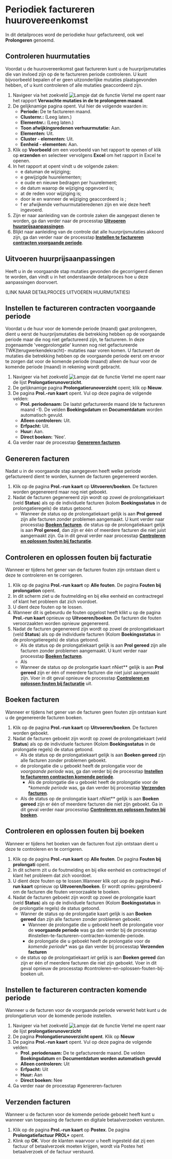 # Periodiek factureren huurovereenkomst

In dit detailproces word de periodieke huur gefactureerd, ook wel **Prolongeren** genoemd.


## Controleren huurmutaties

Voordat u de huurovereenkomst gaat factureren kunt u de huurprijsmutaties die van invloed zijn op de te factureren periode controleren. U kunt bijvoorbeeld bepalen of er geen uitzonderlijke mutaties plaatsgevonden hebben, of u kunt controleren of alle mutaties geaccordeerd zijn.

1. Navigeer via het zoekveld ![Lampje dat de functie Vertel me opent](https://docs.microsoft.com/nl-NL/dynamics365/business-central/media/ui-search/search_small.png "Vertel me wat u wilt doen") naar het rapport **Verwachte mutaties in de te prolongeren maand**. 
2. De gelijknamige pagina opent. Vul hier de volgende waarden in:
	* **Periode:** De te factureren maand.
	* **Clusternr.:** (Leeg laten.)
	* **Elementnr.:** (Leeg laten.)
	* **Toon afwijkingsredenen verhuurmutatie:** Aan.
	* **Elementen:** Uit.
	* **Cluster - elementen:** Uit.
	* **Eenheid - elementen:** Aan.
3. Klik op **Voorbeeld** om een voorbeeld van het rapport te openen of klik op **erzenden** en selecteer vervolgens **Excel** om het rapport in Excel te openen.
4. In het rapport at opent vindt u de volgende zaken:
	* e datuman de wijziging;
	* e gewijzigde huurelementen;
	* e oude en nieuwe bedragen per huurelement;
	* de datum waarop de wijziging opgevoerd is;
	* at de reden voor wijziging is;
	* door ie en wanneer de wijziging geaccordeerd is ;
	* f er afwijkende verhuurmutatieredenen zijn en wie deze heeft ingevoerd.
5. Zijn er naar aanleiding van de controle zaken die aangepast dienen te worden, ga dan verder naar de processtap **[Uitvoeren huurprijsaanpassingen](#uitvoeren-huurprijsaanpassingen)**.
6. Blijkt naar aanleiding van de controle dat alle huurprijsmutaties akkoord zijn, ga dan verder naar de processtap **[Instellen te factureren contracten voorgaande periode](#instellen-te-factureren-contracten-voorgaande-periode)**.

## Uitvoeren huurprijsaanpassingen

Heeft u in de voorgaande stap mutaties gevonden die gecorrigeerd dienen te worden, dan vindt u in het onderstaande detailproces hoe u deze aanpassingen doorvoert.

(LINK NAAR DETAILPROCES UITVOEREN HUURMUTATIES)

## Instellen te factureren contracten voorgaande periode

Voordat u de huur voor de komende periode (maand) gaat prolongeren, dient u eerst de huurprijsmutaties die betrekking hebben op de voorgaande periode maar die nog niet gefactureerd zijn, te factureren.  In deze zogenaamde 'veegprolongatie' kunnen nog niet gefactureerde TWK(terugwerkendekracht)- mutaties naar voren komen. U  factureert de mutaties die betrekking hebben op de voorgaande periode eerst om ervoor te zorgen dat voor de komende periode (maand) alleen de huur voor de komende periode (maand) in rekening wordt gebracht. 

1. Navigeer via het zoekveld ![Lampje dat de functie Vertel me opent](https://docs.microsoft.com/nl-NL/dynamics365/business-central/media/ui-search/search_small.png "Vertel me wat u wilt doen") naar de lijst **Prolongatierunoverzicht**.
2. De gelijknamige pagina **Prolongatierunoverzicht** opent; klik op **Nieuw**.
3. De pagina **Prol.-run kaart** opent. Vul op deze pagina de volgende velden:
	* **Prol. periodenaam:** De laatst gefactureerde maand (de te factureren maand -1). De velden **Boekingsdatum** en **Documentdatum** worden automatisch gevuld.
	* **Alleen controleren:** Uit.
	* **Erfpacht:** Uit.
	* **Huur:** Aan.
	* **Direct boeken:** 'Nee'.
4. Ga verder naar de processtap **[Genereren facturen](#genereren-facturen)**.

## Genereren facturen

Nadat u in de voorgaande stap aangegeven heeft welke periode gefactureerd dient te worden, kunnen de facturen gegenereerd worden. 

1. Klik op de pagina **Prol.-run kaart** op **Uitvoeren/boeken**. De facturen worden gegenereerd maar nog niet geboekt. 
2. Nadat de facturen gegenereerd zijn wordt op zowel de prolongatiekaart (veld **Status**) als op de individuele facturen (kolom **Boekingsstatus** in de prolongatieregels) de status getoond. 
	* Wanneer de status op de prolongatiekaart gelijk is aan **Prol gereed** zijn alle facturen zonder problemen aangemaakt. U kunt verder naar processtap **[Boeken facturen](#boeken-facturen)**. de status op de prolongatiekaart gelijk is aan **Prol gereed**, dan zijn er één of meerdere facturen die niet juist aangemaakt zijn. Ga in dit geval verder naar processtap **[Controleren en oplossen fouten bij facturatie](#controleren-en-oplossen-fouten-bij-facturatie)**.

## Controleren en oplossen fouten bij facturatie

Wanneer er tijdens het gener van de facturen fouten zijn ontstaan dient u deze te controleren en te corrigeren. 

1. Klik op de pagina **Prol.-run kaart** op **Alle fouten**. De pagina **Fouten bij prolongation** opent. 
2. In dit scherm ziet u de foutmelding en bij elke eenheid en contractregel of klant het probleem dat zich voordoet. 
3. U dient deze fouten op te lossen. 
4. Wanneer dit is gebeurdu de fouten opgelost heeft klikt u op de pagina **Prol.-run kaart** opnieuw op **Uitvoeren/boeken**. De facturen die fouten veroorzaakten worden opnieuw gegenereerd.
5. Nadat de facturen gegenereerd zijn wordt op zowel de prolongatiekaart (veld **Status**) als op de individuele facturen (Kolom **Boekingsstatus** in de prolongatieregels) de status getoond. 
	* Als de status op de prolongatiekaart gelijk is aan **Prol gereed** zijn alle facturen zonder problemen aangemaakt. U kunt verder naar processtap **[Boeken facturen](#boeken-facturen)**.
	* Als
	* Wanneer de status op de prolongatie kaart *n*Niet** gelijk is aan **Prol gereed** zijn er één of meerdere facturen die niet juist aangemaakt zijn. Voer in dit geval opnieuw de processtap **[Controleren en oplossen fouten bij facturatie](#controleren-en-oplossen-fouten-bij-facturatie)** uit. 

## Boeken facturen

Wanneer er tijdens het gener van de facturen geen fouten zijn ontstaan kunt u de gegenereerde facturen boeken.  

1. Klik op de pagina **Prol.-run kaart** op **Uitvoeren/boeken**. De facturen worden geboekt. 
2. Nadat de facturen geboekt zijn wordt op zowel de prolongatiekaart (veld **Status**) als op de individuele facturen (Kolom **Boekingsstatus** in de prolongatie regels) de status getoond. 
	* Als de status op de prolongatiekaart gelijk is aan **Boeken gereed** zijn alle facturen zonder problemen geboekt. 
	*  de prolongatie die u geboekt heeft de prolongatie voor de *voorgaande periode* was, ga dan verder bij de processtap **[Instellen te factureren contracten komende periode](#instellen-te-factureren-contracten-komende-periode)**. 
		* Als de prolongatie die u geboekt heeft de prolongatie voor de **komende periode* was, ga dan verder bij processtap **[Verzenden facturen](#verzenden-facturen)**.
	* Als de status op de prolongatie kaart *n*Niet** gelijk is aan **Boeken gereed** zijn er één of meerdere facturen die niet zijn geboekt. Ga in dit geval verder naar processtap **[Controleren en oplossen fouten bij boeken](#controleren-en-oplossen-fouten-bij-boeken)**.

## Controleren en oplossen fouten bij boeken

Wanneer er tijdens het boeken van de facturen fout zijn ontstaan dient u deze te controleren en te corrigeren. 

1. Klik op de pagina **Prol.-run kaart** op **Alle fouten**. De pagina **Fouten bij prolongati** opent.
2. In dit scherm zit u de foutmelding en bij elke eenheid en contractregel of klant het probleem dat zich voordoet.
3. U dient deze fouten op te lossen.Wanneer  klik opt uop de pagina **Prol.-run kaart** opnieuw op **Uitvoeren/boeken**. Er wordt opnieu geprobeerd om de facturen die fouten veroorzaakte te boeken.
2. Nadat de facturen geboekt zijn wordt op zowel de prolongatie kaart (veld **Status**) als op de individuele facturen (Kolom **Boekingsstatus** in de prolongatie regels) de status getoond. 
	* Wanner de status op de prolongatie kaart gelijk is aan **Boeken gereed** dan zijn alle facturen zonder problemen geboekt. 
		* Wanneer de prolongatie die u geboekt heeft de prolongatie voor de **voorgaande periode** was ga dan verder bij de processtap #instellen-te-factureren-contracten-komende-periode. 
		*  de prolongatie die u geboekt heeft de prolongatie voor de *komende periode** was ga dan verder bij processtap **Verzenden facturen**
	*  de status op de prolongatiekaart *iet* gelijk is aan **Boeken gereed** dan zijn er één of meerdere facturen die niet zijn geboekt. Voer in dit geval opnieuw de processtap #controleren-en-oplossen-fouten-bij-boeken uit. 

## Instellen te factureren contracten komende periode

Wanneer u de facturen voor de voorgaande periode verwerkt hebt kunt u de prolongatierun voor de komende periode instellen. 

1. Navigeer via het zoekveld ![Lampje dat de functie Vertel me opent](https://docs.microsoft.com/nl-NL/dynamics365/business-central/media/ui-search/search_small.png "Vertel me wat u wilt doen") naar de lijst **prolongatierunoverzicht**
2. De pagina **Prolongatierunoverzicht opent**. Klik op **Nieuw**
3. De pagina **Prol.-run kaart** opent. Vul op deze pagina de volgende velden:
	* **Prol. periodenaam:** De te gefactureerde maand. De velden **Boekingsdatum** en **Documentdatum worden automatisch gevuld**
	* **Alleen controleren:** Uit
	* **Erfpacht:** Uit
	* **Huur:** Aan
	* **Direct boeken:** Nee
4. Ga verder naar de processtap #genereren-facturen

## Verzenden facturen

Wanneer u de facturen voor de komende periode geboekt heeft kunt u wanneer van toepassing de facturen en digitale betaalverzoeken versturen. 

1. Klik op de pagina **Prol.-run kaart** op **Postex**. De pagina **Prolongatiefactuur PROL+** opent. 
2. Klink op **OK**. Voor de klanten waarvoor u heeft ingesteld dat zij een factuur of betaalverzoek moeten krijgen, wordt via Postex het betaalverzoek of de factuur verstuurd. 


<!--stackedit_data:
eyJoaXN0b3J5IjpbLTIxMDQ5MzU3MTgsMTAzMDEyMzQ0NSwxOD
YwNjc1OTc0LDQ1MzkxNzAwOCwxNDYyMzcyNjg3LDE3NzY2MDM4
ODgsMTY2NTAzNjI1LDc4NTQ2MjUxOSwtMTg2OTM1MzQxN119
-->